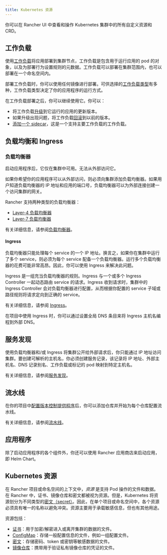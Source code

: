 ```yaml
---
title: Kubernetes 资源
---
```


你可以在 Rancher UI 中查看和操作 Kubernetes 集群中的所有自定义资源和 CRD。

## 工作负载

使用[工作负载](workloads-and-pods.md)将应用部署到集群节点，工作负载是包含用于运行应用的 pod 的对象，以及为部署行为设置规则的元数据。工作负载可以部署在集群范围内，也可以部署在一个命名空间内。

部署工作负载时，你可以使用任何镜像进行部署。可供选择的[工作负载类型](workloads-and-pods.md#工作负载类型)有多种，工作负载类型决定了你的应用程序的运行方式。

在工作负载部署之后，你可以继续使用它。你可以：

- 将工作负载[升级](../how-to-guides/new-user-guides/kubernetes-resources-setup/workloads-and-pods/upgrade-workloads.md)到它运行的应用的更新版本。
- 如果升级出现问题，将工作负载[回滚](../how-to-guides/new-user-guides/kubernetes-resources-setup/workloads-and-pods/roll-back-workloads.md)到以前的版本。
- [添加一个 sidecar](../how-to-guides/new-user-guides/kubernetes-resources-setup/workloads-and-pods/add-a-sidecar.md)，这是一个支持主要工作负载的工作负载。

## 负载均衡和 Ingress

### 负载均衡器

启动应用程序后，它仅在集群中可用。无法从外部访问它。

如果你希望你的应用程序可以从外部访问，则必须向集群添加负载均衡器。如果用户知道负载均衡器的 IP 地址和应用的端口号，负载均衡器可以为外部连接创建一个访问集群的网关。

Rancher 支持两种类型的负载均衡器：

- [Layer-4 负载均衡器](../how-to-guides/new-user-guides/kubernetes-resources-setup/load-balancer-and-ingress-controller/layer-4-and-layer-7-load-balancing.md#四层负载均衡器)
- [Layer-7 负载均衡器](../how-to-guides/new-user-guides/kubernetes-resources-setup/load-balancer-and-ingress-controller/layer-4-and-layer-7-load-balancing.md#七层负载均衡器)

有关详细信息，请参阅[负载均衡器](../how-to-guides/new-user-guides/kubernetes-resources-setup/load-balancer-and-ingress-controller/layer-4-and-layer-7-load-balancing.md)。

#### Ingress

负载均衡器只能处理每个 service 的一个 IP 地址。换言之，如果你在集群中运行了多个 service，则必须为每个 service 配备一个负载均衡器。运行多个负载均衡器的花费可能非常高昂。因此，你可以使用 Ingress 来解决此问题。

Ingress 是一组充当负载均衡器的规则。Ingress 与一个或多个 Ingress Controller 一起动态路由 service 的请求。Ingress 收到请求时，集群中的 Ingress Controller 会对负载均衡器进行配置，从而根据你配置的 service 子域或路径规则将请求定向到正确的 service。

有关详细信息，请参阅 [Ingress](../how-to-guides/new-user-guides/kubernetes-resources-setup/load-balancer-and-ingress-controller/add-ingresses.md)。

在项目中使用 Ingress 时，你可以通过设置全局 DNS 条目来将 Ingress 主机名编程到外部 DNS。

## 服务发现

使用负载均衡器和/或 Ingress 将集群公开给外部请求后，你只能通过 IP 地址访问集群。要创建可解析的主机名，你必须创建服务记录，该记录将 IP 地址、外部主机名、DNS 记录别名、工作负载或标记的 pod 映射到特定主机名。

有关详细信息，请参阅[服务发现](../how-to-guides/new-user-guides/kubernetes-resources-setup/create-services.md)。

## 流水线

在你的项目中[配置版本控制提供程序](../pages-for-subheaders/pipelines.md#1-配置版本控制提供商)后，你可以添加仓库并开始为每个仓库配置流水线。

有关详细信息，请参阅[流水线](pipelines.md)。

## 应用程序

除了启动应用程序的各个组件外，你还可以使用 Rancher 应用商店来启动应用，即 Helm Chart。

## Kubernetes 资源

在 Rancher 项目或命名空间的上下文中，_资源_ 是支持 Pod 操作的文件和数据。在 Rancher 中，证书、镜像仓库和密文都被视为资源。但是，Kubernetes 将资源划分为不同类型的[密文（secret）](https://kubernetes.io/docs/concepts/configuration/secret/)。因此，在单个项目或命名空间中，各个资源必须具有唯一的名称以避免冲突。资源主要用于承载敏感信息，但也有其他用途。

资源包括：

- [证书](../how-to-guides/new-user-guides/kubernetes-resources-setup/encrypt-http-communication.md)：用于加密/解密进入或离开集群的数据的文件。
- [ConfigMap](../how-to-guides/new-user-guides/kubernetes-resources-setup/configmaps.md)：存储一般配置信息的文件，例如一组配置文件。
- [密文](../how-to-guides/new-user-guides/kubernetes-resources-setup/secrets.md)：存储密码、token 或密钥等敏感数据的文件。
- [镜像仓库](../how-to-guides/new-user-guides/kubernetes-resources-setup/kubernetes-and-docker-registries.md)：携带用于验证私有镜像仓库的凭证的文件。
